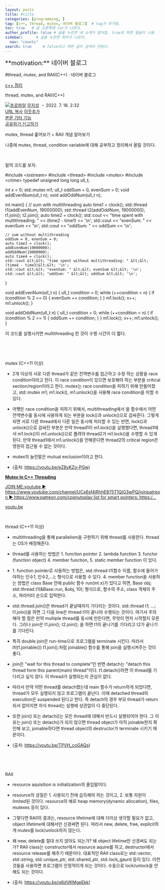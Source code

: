 ```yaml
---
layout: posts
title: #title
categories: [programming, ]
tag: [c++, thread, mutex, 네이버 블로그]  # tag가 추가됨.
toc: true   # 글 오른쪽에 toc가 나온다.
author_profile: false # 글을 누르면 내 소개가 없어짐. true로 하면 얼굴이 나옴.
sidebar:      # 글을 누르면 목차가 나온다.
  nav: "counts" 
search: true     # false라고 하면 글이 검색이 안된다.
---
```


<div class="notice--info" markdown="1" style='font-size: 20px'>
**motivation:** 네이버 블로그 
</div>




#thread, mutex, and RAII(C++) : 네이버 블로그
<div class="wrap_rabbit pcol2 _param(1) _postViewArea222816438909" id="post-view222816438909">
<!-- Rabbit HTML --><div class="se-viewer se-theme-default" lang="ko-KR">
<!-- SE_DOC_HEADER_START -->
<div class="se-component se-documentTitle se-l-default" id="SE-de1c8b36-c7eb-4631-bed5-951444d6bb45">
<div class="se-component-content">
<div class="se-section se-section-documentTitle se-l-default se-section-align-left">
<!-- -->
<div class="blog2_series">
<a class="pcol2" href="/PostList.naver?blogId=wys000112&amp;categoryNo=15&amp;from=postList" onclick="nclk_v2(this,'pst.category','','');">c++ 정리</a>
</div>
<div class="pcol1">
<!-- -->
<div class="se-module se-module-text se-title-text">
<p class="se-text-paragraph se-text-paragraph-align-" id="SE-a89b3381-8145-4ddf-b763-357b3efc78f8" style=""><span class="se-fs- se-ff-" id="SE-8abb8ef5-ef60-429f-9185-e3dfbfd38107" style=""><!-- -->thread, mutex, and RAII(C++)<!-- --></span></p> </div>
<!-- -->
</div>
<div class="blog2_container">
<span class="writer">
<span class="area_profile"><a class="link" href="https://blog.naver.com/wys000112" onclick="nclk_v2(this,'pst.profile','','');" target="_top"><img alt="프로파일" class="img" src="https://blogpfthumb-phinf.pstatic.net/MjAyMjA1MjVfMTA0/MDAxNjUzNDcxMTU4NTkw.MKx5XZzKhkVnSwLw5O1NM-J45hdDNIrADB_V9VVQBOAg.OkL09v5VWJCO9xIBu4VTEzVASngUXGDvkf4D_exCZsEg.PNG.wys000112/%EB%AC%B4%EC%A7%80%EC%84%B1.png/%25EB%25AC%25B4%25EC%25A7%2580%25EC%2584%25B1.png?type=s1"/></a></span>
<span class="nick"><a class="link pcol2" href="https://blog.naver.com/wys000112" onclick="nclk_v2(this,'pst.username','','');" target="_top">무지성</a></span>
</span>
<i class="dot"> ・ </i>
<span class="se_publishDate pcol2">2022. 7. 18. 2:32</span>
</div>
<div class="blog2_post_function">
<a class="url pcol2 _setClipboard _returnFalse _se3copybtn _transPosition" href="#" id="copyBtn_222816438909" style="cursor:pointer;" title="https://blog.naver.com/wys000112/222816438909">URL 복사</a>
<a class="btn_buddy btn_addbuddy pcol2 _buddy_popup_btn _returnFalse" href="#" onclick="nclk_v2(this,'pst.addnei','','');"><i class="ico"></i> 이웃추가<i class="aline"></i></a>
<div class="overflow_menu">
<a area-expanded="false" area-haspopup="true" class="btn_overflow_menu _open_overflowmenu pcol2 _param(222816438909) _returnFalse" href="#" role="button"><span class="blind">본문 기타 기능</span></a>
<div area-hidden="true" class="lyr_overflow_menu" id="overflowmenu-222816438909">
<a class="naver-splugin btn_splugin share _title_share" data-canonical-url="https://blog.naver.com/wys000112/222816438909" data-likecontentsid="wys000112_222816438909" data-likeserviceid="BLOG" data-logdomain="https://proxy.blog.naver.com/spi/v1/api/shareLog" data-me-display="off" data-oninitialize="splugin_oninitialize(1);" data-option="{baseElement:'_title_spiButton', layerPosition:'outside-bottom', align:'right', marginLeft:0, marginTop:4}" data-style="unity" data-url="https://blog.naver.com/wys000112/222816438909" href="#" id="_title_spiButton" onclick="return false;">
                   공유하기
                <span class="ico_share _title_share_icon"></span>
</a>
<a class="_report _param(https://srp2.naver.com/report?svc=BLG&amp;exit=close&amp;ctype=AA01&amp;cwriterenc=kYvEitdi2PrBGAKclwuh2qP1gNQPaCCiVtK%2BaWlfNLw%3D&amp;ctitle=thread%2C%20mutex%2C%20and%20RAII(C%2B%2B)&amp;cwriter=wys0*****&amp;dark=disable&amp;memtype=Y&amp;env=pc&amp;cnickname=wys0*****&amp;vsvc=BLG&amp;cid=wys000112%40%4051896191%40%40mylog%40%40222816438909) _returnFalse" href="#">신고하기<span class="ico_report"></span></a>
</div>
</div>
<input alt="url" class="copyTargetUrl" style="display:none;" title="URL 복사" type="text" value="https://blog.naver.com/wys000112/222816438909"/>
</div>
<!-- -->
</div>
</div>
</div>
<!-- B2C 상품 -->
<!-- _BLOG_CONTENTS_HEADER_TAIL -->
<!-- SE_DOC_HEADER_END -->
<div class="se-main-container">
<div class="se-component se-text se-l-default" id="SE-8ba5cb6a-1058-4d3a-9dc5-4e4e0edfe363">
<div class="se-component-content">
<div class="se-section se-section-text se-l-default">
<div class="se-module se-module-text">
<!-- SE-TEXT { --><p class="se-text-paragraph se-text-paragraph-align-" id="SE-4d3dd0e0-991f-4ce6-a148-bc322b54c6d2" style=""><span class="se-fs- se-ff-" id="SE-ce8782c2-6a7f-4554-b4c1-5e2d1a02af9c" style="">mutex, thread 훑어보기 + RAII 개념 알아보기</span></p><!-- } SE-TEXT --><!-- SE-TEXT { --><p class="se-text-paragraph se-text-paragraph-align-" id="SE-4cebb459-9732-45b5-a1c7-00821d0fa145" style=""><span class="se-fs- se-ff-" id="SE-df6a28ae-6316-4542-8c5f-6bf940eccc9e" style="">나중에 mutex, thread, condition variable에 대해 공부하고 정리해서 올릴 것이다.</span></p><!-- } SE-TEXT --><!-- SE-TEXT { --><p class="se-text-paragraph se-text-paragraph-align-" id="SE-e65ae676-2cc4-49f5-9330-03aa7c0131e7" style=""><span class="se-fs- se-ff-" id="SE-6d808c5a-d441-4618-82fe-b6ca27144cf1" style="">​</span></p><!-- } SE-TEXT --><!-- SE-TEXT { --><p class="se-text-paragraph se-text-paragraph-align-" id="SE-b4e0ceb5-f4a1-4c44-9739-d2f161bdc3eb" style=""><span class="se-fs- se-ff-" id="SE-e91de6dd-e410-4824-9f14-5005da29cee5" style="">밑의 코드를 보자.</span></p><!-- } SE-TEXT -->
</div>
</div>
</div>
</div> <div class="se-component se-code se-l-code_black" id="SE-47195ca8-3d5d-47b5-80fb-19360c2f91eb">
<div class="se-component-content">
<div class="se-section se-section-code se-l-code_black">
<div class="se-module se-module-code se-fs-fs13">
<div class="se-code-source">
<div class="__se_code_view language-javascript">#include &lt;iostream&gt;
#include &lt;thread&gt;
#include &lt;mutex&gt;
#include &lt;ctime&gt;
typedef unsigned long long ull_t;

int x = 0;
std::mutex m1;
ull_t oddSum = 0, evenSum = 0;
void addEvenNum(ull_t n);
void addOddNum(ull_t n);

int main() {
	// sum with multithreading
	auto time1 = clock();
	std::thread t1(addEvenNum, 19000000);
	std::thread t2(addOddNum, 19000000);
	t1.join();
	t2.join();
	auto time2 = clock();
	std::cout &lt;&lt; "time spent with multithreading: " &lt;&lt; (time2 - time1) &lt;&lt; '\n';
	std::cout &lt;&lt; "evenSum: " &lt;&lt; evenSum &lt;&lt; '\n';
	std::cout &lt;&lt; "oddSum: " &lt;&lt; oddSum &lt;&lt; '\n';


	// sum without multithreading
	oddSum = 0, evenSum = 0;
	auto time3 = clock();
	addEvenNum(19000000);
	addOddNum(19000000);
	auto time4 = clock();	
	std::cout &lt;&lt; "time spent without multithreading: " &lt;&lt; (time4 - time3)&lt;&lt; '\n';
	std::cout &lt;&lt; "evenSum: " &lt;&lt; evenSum &lt;&lt; '\n';
	std::cout &lt;&lt; "oddSum: " &lt;&lt; oddSum &lt;&lt; '\n';
}

void addEvenNum(ull_t n) {
	ull_t condition = 0;
	while (++condition &lt; n) {
		if (condition % 2 == 0) {
			evenSum += condition;
		}
	}
	m1.lock();
	x++;
	m1.unlock();
}

void addOddNum(ull_t n) {
	ull_t condition = 0;
	while (++condition &lt; n) {
		if (condition % 2 == 1) {
			oddSum += condition;
		}
	}
	m1.lock();
	x++;
	m1.unlock();
}</div>
</div>
</div>
</div>
</div>
<script class="__se_module_data" data-module='{"type":"v2_code", "id" : "SE-47195ca8-3d5d-47b5-80fb-19360c2f91eb"}' type="text/data"></script>
</div> <div class="se-component se-text se-l-default" id="SE-a6163cca-76ea-4d01-9a4a-5fabc0f0eeb2">
<div class="se-component-content">
<div class="se-section se-section-text se-l-default">
<div class="se-module se-module-text">
<!-- SE-TEXT { --><p class="se-text-paragraph se-text-paragraph-align-" id="SE-0070a93a-6b7c-43bd-9358-993164f167f2" style=""><span class="se-fs- se-ff-" id="SE-298f9287-7086-47d4-8958-0ebfc8aec574" style="">이 코드를 실행시키면 multithreading 한 것이 수행 시간이 더 짧다.</span></p><p class="se-text-paragraph se-text-paragraph-align-" id="SE-b0b35a2e-a147-44cd-bc22-60933edcbfe3" style=""><span class="se-fs- se-ff-" id="SE-4fd7d9e0-cf92-4b80-ac4c-7f1146904392" style="">​</span></p><p class="se-text-paragraph se-text-paragraph-align-" id="SE-ff0704d7-8394-4385-abf4-6415b76cf765" style=""><span class="se-fs- se-ff-" id="SE-91ff3a45-30ff-4137-afca-f3acc345a7f2" style="">​</span></p><p class="se-text-paragraph se-text-paragraph-align-" id="SE-4a5591af-99c1-4965-bf3e-e1ab528e654f" style=""><span class="se-fs- se-ff-" id="SE-87b7cbb5-c6b2-4f8e-b142-be67977d469f" style="">mutex (C++11 이상)</span></p><ul class="se-text-list se-text-list-type-bullet-disc"><li class="se-text-list-item"><p class="se-text-paragraph se-text-paragraph-align-" id="SE-2bf62bf2-68b0-44d5-8a9e-c3b32ec252e6" style=""><span class="se-fs- se-ff-" id="SE-93cef98c-6c03-47db-8e0b-01f285e7eda0" style="">2개 이상의 서로 다른 thread가 같은 전역변수를 접근하고 수정 하는 상황을 race condition이라고 한다. 이 race condition이 있으면 보호해야 하는 부분을 critical section/region이라고 한다. mutex는 race condition을 피하기 위해 만들어졌고, std::mutex m1; m1.lock(), m1.unlock()을 사용해 race condition을 피할 수 있다.</span></p></li><li class="se-text-list-item"><p class="se-text-paragraph se-text-paragraph-align-" id="SE-d23d45d3-251f-44b1-8a02-47af9564a105" style=""><span class="se-fs- se-ff-" id="SE-73ed02dd-eda1-4a75-b1b2-ddca6388f8d4" style="">어쨋든 race condition을 피하기 위해서, multithreading에서 쓸 함수에서 어떤 전역변수를 동시에 사용하게 되는 부분을 lock()과 unlock()으로 감싸준다. 그렇게 되면 서로 다른 thread에서 다른 일은 동시에 처리할 수 있는 반면, lock()과 unlock()으로 감싸진 부분은 만약 thread1이 m1.lock()을 실행했다면, thread1에서 m1.lock()이 m1.unlock()으로 풀려야 thread2가 m1.lock()을 수행할 수 있게 된다. 만약 thread1에서 m1.unlock()을 안해준다면 thread2의 critical region은 영원히 접근될 수 없는 것이다.</span></p></li><li class="se-text-list-item"><p class="se-text-paragraph se-text-paragraph-align-" id="SE-14bd2dd6-8dc8-4de1-941c-3fd6ac5c5a93" style=""><span class="se-fs- se-ff-" id="SE-74e56224-3985-47af-9027-349c4176a5c0" style="">mutex의 늘린말은 mutual exclusion이라고 한다.</span></p></li><li class="se-text-list-item"><p class="se-text-paragraph se-text-paragraph-align-" id="SE-399e1186-7355-4753-868e-ec8e1a8bd0c6" style=""><span class="se-fs- se-ff-" id="SE-603d5041-c74c-4833-b1cc-6fad4ce4fb3b" style="">(출처: </span><span class="se-fs- se-ff-" id="SE-66ed31af-e85e-40e1-a53f-654e8eeb3ea6" style=""><a class="se-link" href="https://youtu.be/eZ8yKZo-PGw" target="_blank">https://youtu.be/eZ8yKZo-PGw</a></span><span class="se-fs- se-ff-" id="SE-83a74798-498e-4734-a473-226b585b0ad2" style="">)</span></p></li></ul><!-- } SE-TEXT -->
</div>
</div>
</div>
</div> <div class="se-component se-oglink se-l-text" id="SE-73fa7777-ad8b-4295-b8e7-1093ea420132">
<div class="se-component-content">
<div class="se-section se-section-oglink se-l-text se-section-align-">
<div class="se-module se-module-oglink">
<a class="se-oglink-info" href="https://youtu.be/eZ8yKZo-PGw" target="_blank">
<div class="se-oglink-info-container">
<strong class="se-oglink-title">Mutex In C++ Threading</strong>
<p class="se-oglink-summary">JOIN ME:youtube ► https://www.youtube.com/channel/UCs6sf4iRhhE875T1QjG3wPQ/joinpatreon ► https://www.patreon.com/cppnutsplay list for smart pointers: https:/...</p>
<p class="se-oglink-url">youtu.be</p>
</div>
</a>
</div>
</div>
</div>
<script class="__se_module_data" data-module='{"type":"v2_oglink", "id" :"SE-73fa7777-ad8b-4295-b8e7-1093ea420132", "data" : {"link" : "https://youtu.be/eZ8yKZo-PGw", "isVideo" : "false", "thumbnail" : "https://dthumb-phinf.pstatic.net/?src=%22https%3A%2F%2Fi.ytimg.com%2Fvi%2FeZ8yKZo-PGw%2Fmaxresdefault.jpg%22&amp;type=ff120"}}' type="text/data"></script>
</div> <div class="se-component se-text se-l-default" id="SE-6a0e5f17-1601-4a3d-8914-5c23731e5591">
<div class="se-component-content">
<div class="se-section se-section-text se-l-default">
<div class="se-module se-module-text">
<!-- SE-TEXT { --><p class="se-text-paragraph se-text-paragraph-align-" id="SE-85fa9f58-0675-4cdd-9026-4da5df878342" style=""><span class="se-fs- se-ff-" id="SE-2691d6f9-f17b-490a-ae8e-5a3b0d84d54f" style="">​</span></p><p class="se-text-paragraph se-text-paragraph-align-" id="SE-d89ef585-e53b-4745-b364-ca8bfa22b073" style=""><span class="se-fs- se-ff-" id="SE-abece21a-4077-4e2a-b79f-05f12f50642b" style="">thread (C++11 이상)</span></p><ul class="se-text-list se-text-list-type-bullet-disc"><li class="se-text-list-item"><p class="se-text-paragraph se-text-paragraph-align-" id="SE-f8590f1f-b3cd-4f80-8a7b-ca0c81a0ff57" style=""><span class="se-fs- se-ff-" id="SE-4eec872b-eb37-4285-80d3-5ee29322f21d" style="">multithreading을 통해 parallelism을 구현하기 위해 thread를 사용한다.  thread는 OS가 배정해준다.</span></p></li><li class="se-text-list-item"><p class="se-text-paragraph se-text-paragraph-align-" id="SE-1240c182-1938-4026-ac06-7dbb95481a62" style=""><span class="se-fs- se-ff-" id="SE-e0aa62d5-ed40-4a03-bc46-372ddea9c40a" style="">thread를 사용하는 방법은 1. function pointer 2. lambda function 3. functor (function object) 4. member function, 5. static member function 이 있다.</span></p></li><li class="se-text-list-item"><p class="se-text-paragraph se-text-paragraph-align-" id="SE-0601c11a-0231-4685-b394-93a0a9685f49" style=""><span class="se-fs- se-ff-" id="SE-5c45a336-bf08-48b9-bf97-2731504550f4" style="">1. function pointer로 사용하는 방법은, std::thread t1(함수 이름, 함수에 들어가야하는 인수1, 인수2,...); 형식으로 사용할 수 있다. 4. member function을 사용하는 방법은 class Base 안에 public 함수 run(int x)가 있다고 하면, Base obj; std::thread t1(&amp;Base::run, &amp;obj, 10); 형식으로, 함수의 주소, class 객체의 주소, 파라미터 순으로 입력한다.</span></p></li><li class="se-text-list-item"><p class="se-text-paragraph se-text-paragraph-align-" id="SE-b3c89730-db64-4395-b317-dbda5a0f5065" style=""><span class="se-fs- se-ff-" id="SE-9e96942c-d12d-4bc6-b94e-6f1f7c5b50b8" style="">std::thread.join()은 thread가 끝날때까지 기다리는 것이다. std::thread t1; ...; t1.join()을 하면 그 다음 line은 thread t1이 끝나야 수행되는 것이다. 여기서 주의해야 할 점은 만약 multiple thread를 동시에 만든다면, 무엇이 먼저 시작할지 모른다. 그러나 join은 t1.join(); t2.join(); 을 하면 t1이 끝나기를 기다리고 t2가 끝나기를 기다린다.</span></p></li><li class="se-text-list-item"><p class="se-text-paragraph se-text-paragraph-align-" id="SE-5e702168-3a85-451d-8d83-9b7d0f7c148c" style=""><span class="se-fs- se-ff-" id="SE-537bbc82-d050-49de-9cca-7171b74d6006" style="">특히 double join은 run-time으로 프로그램을 terminate 시킨다. 따라서 if(t1.joinable()) t1.join();처럼 joinable() 함수를 통해 join을 실행시켜주는 것이 좋다.</span></p></li><li class="se-text-list-item"><p class="se-text-paragraph se-text-paragraph-align-" id="SE-f76ea937-9ffb-4f4b-84a6-6ac72f0d9842" style=""><span class="se-fs- se-ff-" id="SE-6995264a-5c82-4f11-813c-081d04a075a1" style="">join은 "wait for this thread to complete"인 반면 detach는 "detach this thread form this parent(main) thread"이다. t1.detach()하면 이 thread를 기다리고 싶지 않다. 이 thread가 실행되는지 관심이 없다.</span></p></li><li class="se-text-list-item"><p class="se-text-paragraph se-text-paragraph-align-" id="SE-4e617bc4-a419-4949-81d1-4913462b2441" style=""><span class="se-fs- se-ff-" id="SE-0750c08e-393a-4c45-90a2-78df78cab656" style="">따라서 만약 어떤 thread를 detach했는데 main 함수가 return하게 되었다면, thread가 모두 실행되지 않고 프로그램이 끝난다. 이때 detached thread의 execution은 suspended 된다고 한다. 즉 detach의 경우 부모 thread가 return되서 없어지면 자식 thread는 실행에 상관없이 다 중단된다.</span></p></li><li class="se-text-list-item"><p class="se-text-paragraph se-text-paragraph-align-" id="SE-334ca269-81ca-425b-b5fb-2baecbbc193d" style=""><span class="se-fs- se-ff-" id="SE-4a6159d5-99d1-49cf-ae33-b335db785580" style="">또한 join() 또는 detach()는 모든 thread에 대해서 반드시 실행되어야 한다. 그 이유는 join() 또는 detach()가 되지 않으면 thread object가 아직 joinable한지 확인해 보고, joinable하다면 thread object의 destructor가 terminate 시키기 때문이다.</span></p></li><li class="se-text-list-item"><p class="se-text-paragraph se-text-paragraph-align-" id="SE-5e0800e3-c8ed-4bcb-9f8d-cf28bf725ae9" style=""><span class="se-fs- se-ff-" id="SE-99efc1d3-58e7-45c5-9622-a7c3cd23fcc7" style="">(출처: </span><span class="se-fs- se-ff-" id="SE-c3aecfd6-bb41-4e69-b994-6171a4548fda" style=""><a class="se-link" href="https://youtu.be/TPVH_coGAQs" target="_blank">https://youtu.be/TPVH_coGAQs</a></span><span class="se-fs- se-ff-" id="SE-77e57efe-bf78-4174-abb9-d150ba777449" style="">)</span></p></li></ul><p class="se-text-paragraph se-text-paragraph-align-" id="SE-bcca7f50-2861-4daf-8262-1ff399e6b608" style=""><span class="se-fs- se-ff-" id="SE-a787931f-16c7-4153-a9f3-3fa6b13eb154" style="">​</span></p><p class="se-text-paragraph se-text-paragraph-align-" id="SE-e6388f9d-4220-4d7f-a602-d380d2b7bdc6" style=""><span class="se-fs- se-ff-" id="SE-02cdf5ed-8db2-4276-91cb-7914a2fe19d4" style="">​</span></p><p class="se-text-paragraph se-text-paragraph-align-" id="SE-6bcab7f0-f797-4ca8-932c-1c47fa53a8ea" style=""><span class="se-fs- se-ff-" id="SE-da963b92-337a-481d-9909-1a3a9b3fee54" style="">RAII</span></p><ul class="se-text-list se-text-list-type-bullet-disc"><li class="se-text-list-item"><p class="se-text-paragraph se-text-paragraph-align-" id="SE-24d7d269-303f-4980-bf62-67e12b4d022d" style=""><span class="se-fs- se-ff-" id="SE-ed705c65-1d39-4aa7-bb85-83f02591922e" style="">resource aquisition is initialization의 줄임말이다.</span></p></li><li class="se-text-list-item"><p class="se-text-paragraph se-text-paragraph-align-" id="SE-58059343-84d0-4274-be94-94598675a5a4" style=""><span class="se-fs- se-ff-" id="SE-ad246285-a8d2-4880-aea8-0f914cfe8b93" style="">resource의 성질은 1. 사용되기 전에 습득해야 하는 것이고, 2. 보통 자원이 limited된 것이다. resource의 예로 heap memory(dynamic allocation), files, mutexes 등이 있다.</span></p></li><li class="se-text-list-item"><p class="se-text-paragraph se-text-paragraph-align-" id="SE-6e093e0c-7deb-40f9-a0b4-3b0020ad426d" style=""><span class="se-fs- se-ff-" id="SE-70ea9a10-ddfe-43fb-9393-3fb8ae32c140" style="">그렇다면 RAII의 결과는, resource lifetime에 대해 더이상 생각할 필요가 없고, object lifetime에 대해서만 신경써면 된다. 따라서 new, delete, free, explicit하게 mutex를 lock/unlock하지 않는다.</span></p></li><li class="se-text-list-item"><p class="se-text-paragraph se-text-paragraph-align-" id="SE-4278dffe-4d69-46f1-a026-cc3cdb55f9a4" style=""><span class="se-fs- se-ff-" id="SE-b7902bfe-d3ce-48e7-8998-a971356ea5d6" style="">왜 new, delete를 절대 쓰지 않아도 되는가? 왜 object lifetime만 신경써도 되는가? RAII class는 constructor에서 resource aquire를 하고, destructor에서 resource release를 해주기 때문이다. 대표적인 RAII class로는 std::vector, std::string, std::unique_ptr, std::shared_ptr, std::lock_gaurd 등이 있다. 이런 것들을 사용하면 프로그램이 안정적이게 되는 것이다. 수동으로 lock/unlock을 안해도 되는 것이다.</span></p></li><li class="se-text-list-item"><p class="se-text-paragraph se-text-paragraph-align-" id="SE-7187b2ae-e203-4705-8555-21aac5b04bd2" style=""><span class="se-fs- se-ff-" id="SE-aa95e6b6-1b03-464e-a3a1-3f4e9c027ad1" style="">(출처: </span><span class="se-fs- se-ff-" id="SE-5d7e49ac-3cd6-462c-8d78-a4c3c1a30218" style=""><a class="se-link" href="https://youtu.be/q6dVKMgeEkk" target="_blank">https://youtu.be/q6dVKMgeEkk</a></span><span class="se-fs- se-ff-" id="SE-f3dcf2fc-e793-4ba4-a630-a35e336982d5" style="">)</span></p></li></ul><p class="se-text-paragraph se-text-paragraph-align-" id="SE-d8ef2284-cc54-4e4d-93a6-e986bcb2c6aa" style=""><span class="se-fs- se-ff-" id="SE-616f17e9-0821-4bfb-94f1-1e9edf493451" style="">​</span></p><!-- } SE-TEXT -->
</div>
</div>
</div>
</div> </div>
</div>
</div>